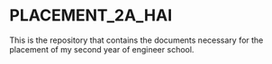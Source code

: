 # PLACEMENT_2A_HAI
This is the repository that contains the documents necessary for the placement of my second year of engineer school.
